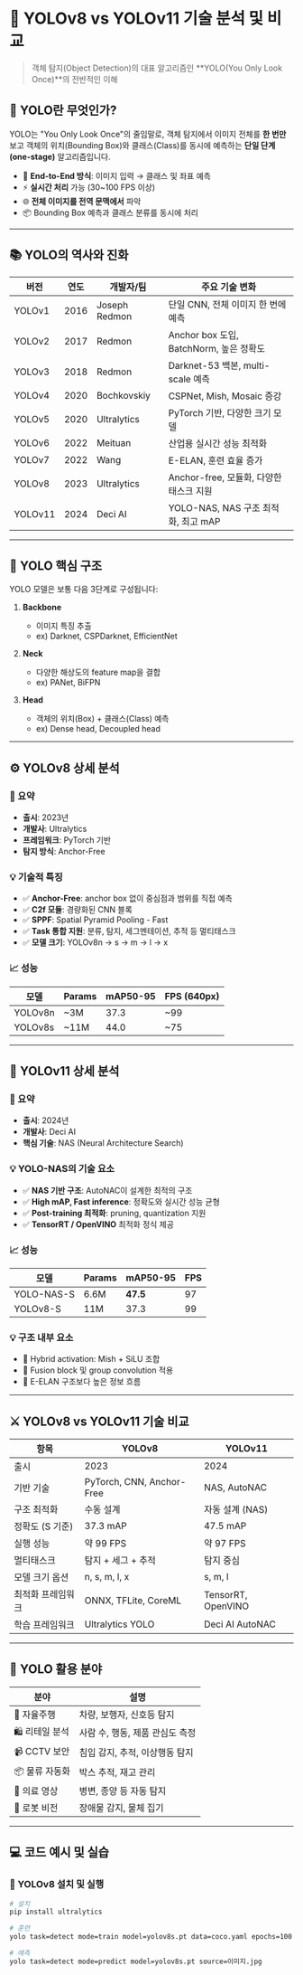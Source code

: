 # 🧠 YOLOv8 vs YOLOv11 기술 분석 및 비교

> 객체 탐지(Object Detection)의 대표 알고리즘인 **YOLO(You Only Look Once)**의 전반적인 이해


## 🧠 YOLO란 무엇인가?

YOLO는 "You Only Look Once"의 줄임말로, 객체 탐지에서 이미지 전체를 **한 번만** 보고 객체의 위치(Bounding Box)와 클래스(Class)를 동시에 예측하는 **단일 단계(one-stage)** 알고리즘입니다.

- 🔄 **End-to-End 방식**: 이미지 입력 → 클래스 및 좌표 예측
- ⚡ **실시간 처리** 가능 (30~100 FPS 이상)
- 🌐 **전체 이미지를 전역 문맥에서** 파악
- 📦 Bounding Box 예측과 클래스 분류를 동시에 처리

---

## 📚 YOLO의 역사와 진화

| 버전 | 연도 | 개발자/팀 | 주요 기술 변화 |
|------|------|------------|-----------------|
| YOLOv1 | 2016 | Joseph Redmon | 단일 CNN, 전체 이미지 한 번에 예측 |
| YOLOv2 | 2017 | Redmon | Anchor box 도입, BatchNorm, 높은 정확도 |
| YOLOv3 | 2018 | Redmon | Darknet-53 백본, multi-scale 예측 |
| YOLOv4 | 2020 | Bochkovskiy | CSPNet, Mish, Mosaic 증강 |
| YOLOv5 | 2020 | Ultralytics | PyTorch 기반, 다양한 크기 모델 |
| YOLOv6 | 2022 | Meituan | 산업용 실시간 성능 최적화 |
| YOLOv7 | 2022 | Wang | E-ELAN, 훈련 효율 증가 |
| YOLOv8 | 2023 | Ultralytics | Anchor-free, 모듈화, 다양한 태스크 지원 |
| YOLOv11 | 2024 | Deci AI | YOLO-NAS, NAS 구조 최적화, 최고 mAP |

---

## 🧬 YOLO 핵심 구조

YOLO 모델은 보통 다음 3단계로 구성됩니다:

1. **Backbone**  
   - 이미지 특징 추출
   - ex) Darknet, CSPDarknet, EfficientNet

2. **Neck**  
   - 다양한 해상도의 feature map을 결합
   - ex) PANet, BiFPN

3. **Head**  
   - 객체의 위치(Box) + 클래스(Class) 예측
   - ex) Dense head, Decoupled head

---

## ⚙️ YOLOv8 상세 분석

### 📌 요약
- **출시**: 2023년
- **개발사**: Ultralytics
- **프레임워크**: PyTorch 기반
- **탐지 방식**: Anchor-Free

### 💡 기술적 특징
- ✅ **Anchor-Free**: anchor box 없이 중심점과 범위를 직접 예측
- ✅ **C2f 모듈**: 경량화된 CNN 블록
- ✅ **SPPF**: Spatial Pyramid Pooling - Fast
- ✅ **Task 통합 지원**: 분류, 탐지, 세그멘테이션, 추적 등 멀티태스크
- ✅ **모델 크기**: YOLOv8n → s → m → l → x

### 📈 성능
| 모델 | Params | mAP50-95 | FPS (640px) |
|------|--------|----------|-------------|
| YOLOv8n | ~3M | 37.3 | ~99 |
| YOLOv8s | ~11M | 44.0 | ~75 |

---

## 🚀 YOLOv11 상세 분석

### 📌 요약
- **출시**: 2024년
- **개발사**: Deci AI
- **핵심 기술**: NAS (Neural Architecture Search)

### 💡 YOLO-NAS의 기술 요소
- ✅ **NAS 기반 구조**: AutoNAC이 설계한 최적의 구조
- ✅ **High mAP, Fast inference**: 정확도와 실시간 성능 균형
- ✅ **Post-training 최적화**: pruning, quantization 지원
- ✅ **TensorRT / OpenVINO** 최적화 정식 제공

### 📈 성능
| 모델 | Params | mAP50-95 | FPS |
|------|--------|----------|-----|
| YOLO-NAS-S | 6.6M | **47.5** | 97 |
| YOLOv8-S | 11M | 37.3 | 99 |

### 💡 구조 내부 요소
- 🧬 Hybrid activation: Mish + SiLU 조합
- 🧪 Fusion block 및 group convolution 적용
- 🧠 E-ELAN 구조보다 높은 정보 흐름

---

## ⚔️ YOLOv8 vs YOLOv11 기술 비교

| 항목 | YOLOv8 | YOLOv11 |
|------|--------|---------|
| 출시 | 2023 | 2024 |
| 기반 기술 | PyTorch, CNN, Anchor-Free | NAS, AutoNAC |
| 구조 최적화 | 수동 설계 | 자동 설계 (NAS) |
| 정확도 (S 기준) | 37.3 mAP | 47.5 mAP |
| 실행 성능 | 약 99 FPS | 약 97 FPS |
| 멀티태스크 | 탐지 + 세그 + 추적 | 탐지 중심 |
| 모델 크기 옵션 | n, s, m, l, x | s, m, l |
| 최적화 프레임워크 | ONNX, TFLite, CoreML | TensorRT, OpenVINO |
| 학습 프레임워크 | Ultralytics YOLO | Deci AI AutoNAC |

---

## 🎯 YOLO 활용 분야

| 분야 | 설명 |
|------|------|
| 🚗 자율주행 | 차량, 보행자, 신호등 탐지 |
| 🛍️ 리테일 분석 | 사람 수, 행동, 제품 관심도 측정 |
| 📹 CCTV 보안 | 침입 감지, 추적, 이상행동 탐지 |
| 📦 물류 자동화 | 박스 추적, 재고 관리 |
| 🧠 의료 영상 | 병변, 종양 등 자동 탐지 |
| 🤖 로봇 비전 | 장애물 감지, 물체 집기 |

---

## 💻 코드 예시 및 실습

### 🔧 YOLOv8 설치 및 실행

```bash
# 설치
pip install ultralytics

# 훈련
yolo task=detect mode=train model=yolov8s.pt data=coco.yaml epochs=100 imgsz=640

# 예측
yolo task=detect mode=predict model=yolov8s.pt source=이미지.jpg

```
